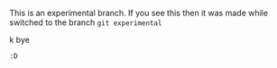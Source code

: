 This is an experimental branch. If you see this then it was made while switched to the branch `git experimental`

k bye

`:D` 
